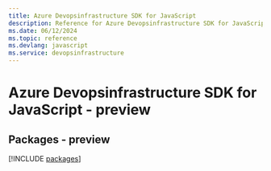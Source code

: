 ```yaml
---
title: Azure Devopsinfrastructure SDK for JavaScript
description: Reference for Azure Devopsinfrastructure SDK for JavaScript
ms.date: 06/12/2024
ms.topic: reference
ms.devlang: javascript
ms.service: devopsinfrastructure
---
```

# Azure Devopsinfrastructure SDK for JavaScript - preview
## Packages - preview
[!INCLUDE [packages](devopsinfrastructure-index.md)]